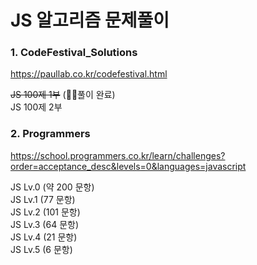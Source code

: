 # JS 알고리즘 문제풀이

### 1. CodeFestival_Solutions

https://paullab.co.kr/codefestival.html

~~JS 100제 1부~~ (🙆‍♀️풀이 완료) <br/>
JS 100제 2부

### 2. Programmers

https://school.programmers.co.kr/learn/challenges?order=acceptance_desc&levels=0&languages=javascript

JS Lv.0 (약 200 문항) <br/> 
JS Lv.1 (77 문항) <br/>
JS Lv.2 (101 문항) <br/>
JS Lv.3 (64 문항) <br/>
JS Lv.4 (21 문항) <br/>
JS Lv.5 (6 문항)
